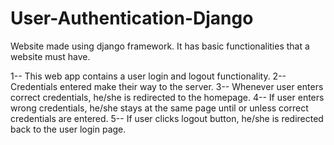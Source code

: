 # User-Authentication-Django
Website made using django framework. It has basic functionalities that a website must have.

1-- This web app contains a user login and logout functionality.
2-- Credentials entered make their way to the server.
3-- Whenever user enters correct credentials, he/she is redirected to the homepage.
4-- If user enters wrong credentials, he/she stays at the same page until or unless correct credentials are entered.
5-- If user clicks logout button, he/she is redirected back to the user login page.
